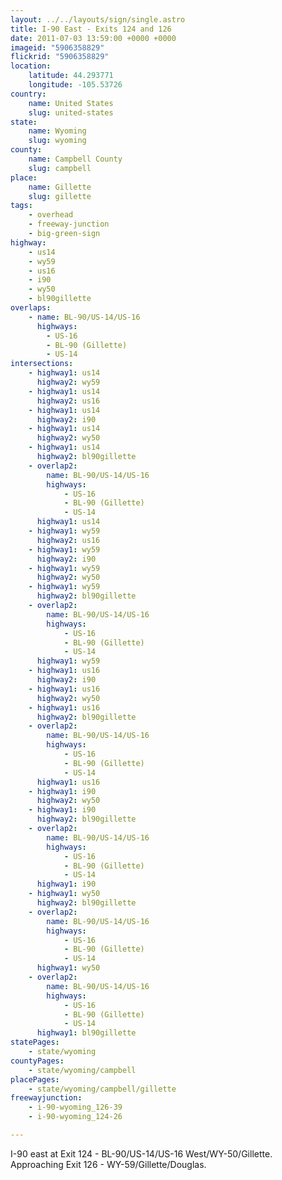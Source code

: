 ```yaml
---
layout: ../../layouts/sign/single.astro
title: I-90 East - Exits 124 and 126
date: 2011-07-03 13:59:00 +0000 +0000
imageid: "5906358829"
flickrid: "5906358829"
location:
    latitude: 44.293771
    longitude: -105.53726
country:
    name: United States
    slug: united-states
state:
    name: Wyoming
    slug: wyoming
county:
    name: Campbell County
    slug: campbell
place:
    name: Gillette
    slug: gillette
tags:
    - overhead
    - freeway-junction
    - big-green-sign
highway:
    - us14
    - wy59
    - us16
    - i90
    - wy50
    - bl90gillette
overlaps:
    - name: BL-90/US-14/US-16
      highways:
        - US-16
        - BL-90 (Gillette)
        - US-14
intersections:
    - highway1: us14
      highway2: wy59
    - highway1: us14
      highway2: us16
    - highway1: us14
      highway2: i90
    - highway1: us14
      highway2: wy50
    - highway1: us14
      highway2: bl90gillette
    - overlap2:
        name: BL-90/US-14/US-16
        highways:
            - US-16
            - BL-90 (Gillette)
            - US-14
      highway1: us14
    - highway1: wy59
      highway2: us16
    - highway1: wy59
      highway2: i90
    - highway1: wy59
      highway2: wy50
    - highway1: wy59
      highway2: bl90gillette
    - overlap2:
        name: BL-90/US-14/US-16
        highways:
            - US-16
            - BL-90 (Gillette)
            - US-14
      highway1: wy59
    - highway1: us16
      highway2: i90
    - highway1: us16
      highway2: wy50
    - highway1: us16
      highway2: bl90gillette
    - overlap2:
        name: BL-90/US-14/US-16
        highways:
            - US-16
            - BL-90 (Gillette)
            - US-14
      highway1: us16
    - highway1: i90
      highway2: wy50
    - highway1: i90
      highway2: bl90gillette
    - overlap2:
        name: BL-90/US-14/US-16
        highways:
            - US-16
            - BL-90 (Gillette)
            - US-14
      highway1: i90
    - highway1: wy50
      highway2: bl90gillette
    - overlap2:
        name: BL-90/US-14/US-16
        highways:
            - US-16
            - BL-90 (Gillette)
            - US-14
      highway1: wy50
    - overlap2:
        name: BL-90/US-14/US-16
        highways:
            - US-16
            - BL-90 (Gillette)
            - US-14
      highway1: bl90gillette
statePages:
    - state/wyoming
countyPages:
    - state/wyoming/campbell
placePages:
    - state/wyoming/campbell/gillette
freewayjunction:
    - i-90-wyoming_126-39
    - i-90-wyoming_124-26

---
```

I-90 east at Exit 124 - BL-90/US-14/US-16 West/WY-50/Gillette.  Approaching Exit 126 - WY-59/Gillette/Douglas.